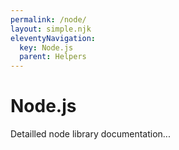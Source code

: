 ```yaml
---
permalink: /node/
layout: simple.njk
eleventyNavigation:
  key: Node.js
  parent: Helpers
---
```


# Node.js

Detailled node library documentation...
